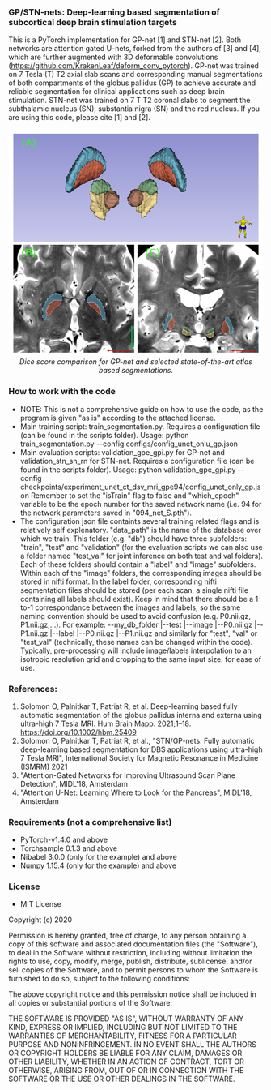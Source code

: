 ### GP/STN-nets: Deep-learning based segmentation of subcortical deep brain stimulation targets
This is a PyTorch implementation for GP-net [1] and STN-net [2]. Both networks are attention gated U-nets, forked from the authors of [3] and [4], which are further augmented with 3D deformable convolutions (https://github.com/KrakenLeaf/deform_conv_pytorch). GP-net was trained on 7 Tesla (T) T2 axial slab scans and corresponding manual segmentations of both compartments of the globus pallidus (GP) to achieve accurate and reliable segmentation for clinical applications such as deep brain stimulation. STN-net was trained on 7 T T2 coronal slabs to segment the subthalamic nucleus (SN), substantia nigra (SN) and the red nucleus. If you are using this code, please cite [1] and [2].

<p align="center">
    <img src="Subcortical.png" width="640"> <br />
    <em> Dice score comparison for GP-net and selected state-of-the-art atlas based segmentations.</em>
</p>



### How to work with the code
* NOTE: This is not a comprehensive guide on how to use the code, as the program is given "as is" according to the attached license.
* Main training script: train_segmentation.py. Requires a configuration file (can be found in the scripts folder).
Usage: python train_segmentation.py --config configs/config_unet_onlu_gp.json
* Main evaluation scripts: validation_gpe_gpi.py for GP-net and validation_stn_sn_rn for STN-net. Requires a configuration file (can be found in the scripts folder).
Usage: python validation_gpe_gpi.py --config checkpoints/experiment_unet_ct_dsv_mri_gpe94/config_unet_only_gp.json
Remember to set the "isTrain" flag to false and "which_epoch" variable to be the epoch number for the saved network name (i.e. 94 for the network parameters saved in "094_net_S.pth").
* The configuration json file containts several training related flags and is relatively self explenatory. "data_path" is the name of the database over which we train. This folder (e.g. "db") should have three subfolders: "train", "test" and "validation" (for the evaluation scripts we can also use a folder named "test_val" for joint inference on both test and val folders). Each of these folders should contain a "label" and "image" subfolders. Within each of the "image" folders, the corresponding images should be stored in nifti format. In the label folder, corresponding nifti segmentation files should be stored (per each scan, a single nifti file containing all labels should exist). Keep in mind that there should be a 1-to-1 correspondance between the images and labels, so the same naming convention should be used to avoid confusion (e.g. P0.nii.gz, P1.nii.gz,...).
For example:
--my_db_folder
	|--test
		|--image
			|--P0.nii.gz
			|--P1.nii.gz
		|--label
			|--P0.nii.gz
			|--P1.nii.gz
and similarly for "test", "val" or "test_val" (technically, these names can be changed within the code). Typically, pre-processing will include image/labels interpolation to an isotropic resolution grid and cropping to the same input size, for ease of use.


### References:
1) Solomon O, Palnitkar T, Patriat R, et al. Deep-learning based fully automatic segmentation of the globus pallidus interna and externa using ultra-high 7 Tesla MRI. Hum Brain Mapp. 2021;1–18. https://doi.org/10.1002/hbm.25409  <br />
2) Solomon O, Palnitkar T, Patriat R, et al., "STN/GP-nets: Fully automatic deep-learning based segmentation for DBS applications using ultra-high 7 Tesla MRI", International Society for Magnetic Resonance in Medicine (ISMRM) 2021
3) "Attention-Gated Networks for Improving Ultrasound Scan Plane Detection", MIDL'18, Amsterdam <br />
4) "Attention U-Net: Learning Where to Look for the Pancreas", MIDL'18, Amsterdam <br />


### Requirements (not a comprehensive list)
* [PyTorch-v1.4.0](http://pytorch.org/docs/1.4.0/) and above
* Torchsample 0.1.3 and above
* Nibabel 3.0.0 (only for the example) and above
* Numpy 1.15.4 (only for the example) and above

### License 
* MIT License

Copyright (c) 2020

Permission is hereby granted, free of charge, to any person obtaining a copy of this software and associated documentation files (the "Software"), to deal in the Software without restriction, including without limitation the rights to use, copy, modify, merge, publish, distribute, sublicense, and/or sell copies of the Software, and to permit persons to whom the Software is furnished to do so, subject to the following conditions:

The above copyright notice and this permission notice shall be included in all copies or substantial portions of the Software.

THE SOFTWARE IS PROVIDED "AS IS", WITHOUT WARRANTY OF ANY KIND, EXPRESS OR IMPLIED, INCLUDING BUT NOT LIMITED TO THE WARRANTIES OF MERCHANTABILITY, FITNESS FOR A PARTICULAR PURPOSE AND NONINFRINGEMENT. IN NO EVENT SHALL THE AUTHORS OR COPYRIGHT HOLDERS BE LIABLE FOR ANY CLAIM, DAMAGES OR OTHER LIABILITY, WHETHER IN AN ACTION OF CONTRACT, TORT OR OTHERWISE, ARISING FROM, OUT OF OR IN CONNECTION WITH THE SOFTWARE OR THE USE OR OTHER DEALINGS IN THE SOFTWARE.



